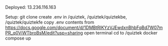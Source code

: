 Deployed: 13.236.116.163

Setup:
git clone
create .env in /quiztek, /quiztek/quiztekbe, /quiztek/quiztekfe
copy .env contents from https://docs.google.com/document/d/1DMBtRlKYzVJEwdxnBhbFqBd7W07mPR_q0ViWTbroBsM/edit?usp=sharing 
open terminal
cd to /quiztek
docker compose up